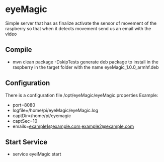 # eyeMagic

Simple server that has as finalize activate the sensor of movement of the raspberry so that when it detects movement send us an email with the video

## Compile

* mvn clean package -DskipTests 
generate deb package to install in the raspberry in the target folder with the name eyeMagic_1.0.0_armhf.deb

## Configuration
There is a configuration file /opt/eyeMagic/eyeMagic.properties
Example: 
* port=8080
* logfile=/home/pi/eyeMagic/eyeMagic.log
* captDir=/home/pi/eyemagic
* captSec=10
* emails=example1@example.com;example2@example.com

## Start Service
* service eyeiMagic start 
